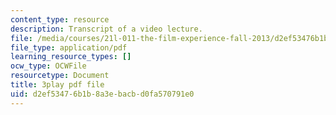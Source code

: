 ```yaml
---
content_type: resource
description: Transcript of a video lecture.
file: /media/courses/21l-011-the-film-experience-fall-2013/d2ef53476b1b8a3ebacbd0fa570791e0_lbtrbE_kK_Q.pdf
file_type: application/pdf
learning_resource_types: []
ocw_type: OCWFile
resourcetype: Document
title: 3play pdf file
uid: d2ef5347-6b1b-8a3e-bacb-d0fa570791e0
---
```

